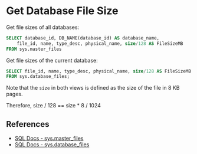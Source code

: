 # Get Database File Size

Get file sizes of all databases:

```sql
SELECT database_id, DB_NAME(database_id) AS database_name,
    file_id, name, type_desc, physical_name, size/128 AS FileSizeMB
FROM sys.master_files
```

Get file sizes of the current database:

```sql
SELECT file_id, name, type_desc, physical_name, size/128 AS FileSizeMB
FROM sys.database_files;
```

Note that the `size` in both views is defined as the size of the file in 8 KB pages.

Therefore, size / 128 == size * 8 / 1024

## References

- [SQL Docs - sys.master_files](https://docs.microsoft.com/en-us/sql/relational-databases/system-catalog-views/sys-master-files-transact-sql)
- [SQL Docs - sys.database_files](https://docs.microsoft.com/en-us/sql/relational-databases/system-catalog-views/sys-database-files-transact-sql)
